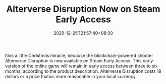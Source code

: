 ﻿---
title: "Alterverse Disruption Now on Steam Early Access"
date: 2020-12-25T21:57:40+08:00
lastmod: 2020-12-25T16:45:40+08:00
draft: false
authors: ["Zelene"]
description: "Ití»s a little Christmas miracle, because the blockchain-powered shooter Alterverse Disruption is now available on Steam Early Access. This early version of the online game will remain in early access between three to six months, according to the product description. Alterverse Disruption costs 18 dollars or a price thatí»s more reasonable in your local currency."
featuredImage: "alterverse-disruption-now-on-steam-early-access.png"
tags: ["Virtual World","Play to Earn"]
categories: ["news"]
news: ["Virtual World"]
weight: 
lightgallery: true
pinned: false
recommend: false
recommend1: false
---

Ití»s a little Christmas miracle, because the blockchain-powered shooter Alterverse Disruption is now available on Steam Early Access. This early version of the online game will remain in early access between three to six months, according to the product description. Alterverse Disruption costs 18 dollars or a price thatí»s more reasonable in your local currency.

<!--more-->

